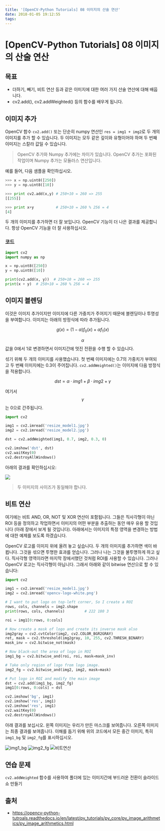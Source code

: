 ```yaml
---
title: '[OpenCV-Python Tutorials] 08 이미지의 산술 연산'
date: 2018-01-05 19:12:55
tags:
---
```


# [OpenCV-Python Tutorials] 08 이미지의 산술 연산

## 목표

- 더하기, 빼기, 비트 연산 등과 같은 이미지에 대한 여러 가지 산술 연산에 대해 배웁니다.
- cv2.add(), cv2.addWeighted() 등의 함수를 배우게 됩니다.

## 이미지 추가

OpenCV 함수 `cv2.add()` 또는 단순히 numpy 연산인 `res = img1 + img2`로 두 개의 이미지를 추가 할 수 있습니다. 두 이미지는 모두 같은 깊이와 유형이어야 하며 두 번째 이미지는 스칼라 값일 수 있습니다.

> OpenCV 추가와 Numpy 추가에는 차이가 있습니다. OpenCV 추가는 포화된 작업이며 Numpy 추가는 모듈러스 연산입니다.

예를 들어, 다음 샘플을 확인하십시오.

```python
>>> x = np.uint8([250])
>>> y = np.uint8([10])

>>> print cv2.add(x,y) # 250+10 = 260 => 255
[[255]]

>>> print x+y          # 250+10 = 260 % 256 = 4
[4]
```

두 개의 이미지를 추가하면 더 잘 보입니다. OpenCV 기능이 더 나은 결과를 제공합니다. 항상 OpenCV 기능을 더 잘 사용하십시오.

### 코드

```python
import cv2
import numpy as np

x = np.uint8([250])
y = np.uint8([10])

print(cv2.add(x, y))  # 250+10 = 260 => 255
print(x + y)  # 250+10 = 260 % 256 = 4
```

## 이미지 블렌딩

이것은 이미지 추가이지만 이미지에 다른 가중치가 주어지기 때문에 블렌딩이나 투명성을 부여합니다. 이미지는 아래의 방정식에 따라 추가됩니다.

$$
g(x) = (1-\alpha)f_0(x) + \alpha f_1(x)
$$

$$\alpha$$ 값을 0에서 1로 변경하면서 이미지간에 멋진 전환을 수행 할 수 있습니다.

섞기 위해 두 개의 이미지를 사용했습니다. 첫 번째 이미지에는 0.7의 가중치가 부여되고 두 번째 이미지에는 0.3이 주어집니다. `cv2.addWeighted()`는 이미지에 다음 방정식을 적용합니다.

$$
dst = \alpha \cdot img1 + \beta \cdot img2 + \gamma
$$

여기서 $$\gamma$$는 0으로 간주됩니다.

```python
import cv2

img1 = cv2.imread('resize_model1.jpg')
img2 = cv2.imread('resize_model2.jpg')

dst = cv2.addWeighted(img1, 0.7, img2, 0.3, 0)

cv2.imshow('dst', dst)
cv2.waitKey(0)
cv2.destroyAllWindows()
```

아래의 결과를 확인하십시오:

![](https://goo.gl/DWRX2h)

> 두 이미지의 사이즈가 동일해야 합니다.


## 비트 연산

여기에는 비트 AND, OR, NOT 및 XOR 연산이 포함됩니다. 그들은 직사각형이 아닌 ROI 등을 정의하고 작업하면서 이미지의 어떤 부분을 추출하는 동안 매우 유용 할 것입니다 (아래 장에서 보게 될 것입니다). 아래에서는 이미지의 특정 영역을 변경하는 방법에 대한 예제를 보도록 하겠습니다.

OpenCV 로고를 이미지 위에 올려 놓고 싶습니다. 두 개의 이미지를 추가하면 색이 바뀝니다. 그것을 섞으면 투명한 효과를 얻습니다. 그러나 나는 그것을 불투명하게 하고 싶다. 직사각형 영역이라면 마지막 장에서했던 것처럼 ROI를 사용할 수 있습니다. 그러나 OpenCV 로고는 직사각형이 아닙니다. 그래서 아래와 같이 bitwise 연산으로 할 수 있습니다:

```python
import cv2

img1 = cv2.imread('resize_model1.jpg')
img2 = cv2.imread('opencv-logo-white.png')

# I want to put logo on top-left corner, So I create a ROI
rows, cols, channels = img2.shape
print(rows, cols, channels)         # 222 180 3

roi = img1[0:rows, 0:cols]

# Now create a mask of logo and create its inverse mask also
img2gray = cv2.cvtColor(img2, cv2.COLOR_BGR2GRAY)
ret, mask = cv2.threshold(img2gray, 10, 255, cv2.THRESH_BINARY)
mask_inv = cv2.bitwise_not(mask)

# Now black-out the area of logo in ROI
img1_bg = cv2.bitwise_and(roi, roi, mask=mask_inv)

# Take only region of logo from logo image.
img2_fg = cv2.bitwise_and(img2, img2, mask=mask)

# Put logo in ROI and modify the main image
dst = cv2.add(img1_bg, img2_fg)
img1[0:rows, 0:cols] = dst

cv2.imshow('bg', img1)
cv2.imshow('res', img1)
cv2.imshow('res', img1)
cv2.waitKey(0)
cv2.destroyAllWindows()
```

아래 결과를 보십시오. 왼쪽 이미지는 우리가 만든 마스크를 보여줍니다. 오른쪽 이미지는 최종 결과를 보여줍니다. 이해를 돕기 위해 위의 코드에서 모든 중간 이미지, 특히 `img1_bg` 및 `img2_fg`를 표시하십시오.

![img1_bg](https://goo.gl/YnKTiM)
![img2_fg](https://goo.gl/UiWZCy)
![비트연산](https://goo.gl/qbchHu)


## 연습 문제

`cv2.addWeighted` 함수를 사용하여 폴더에 있는 이미지간에 부드러운 전환이 슬라이드 쇼 만들기


## 출처

- https://opencv-python-tutroals.readthedocs.io/en/latest/py_tutorials/py_core/py_image_arithmetics/py_image_arithmetics.html

<script src="https://gist.github.com/jacegem/60ce233cf6adaa7a385233e1f164ed13.js"></script>


